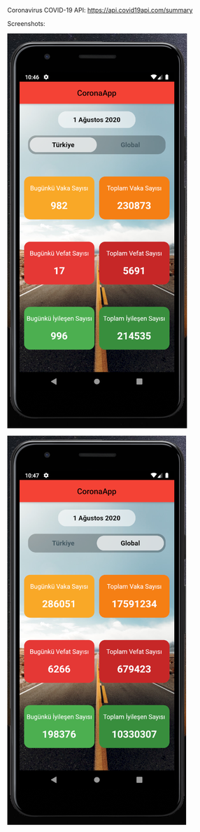 
Coronavirus COVID-19 API: https://api.covid19api.com/summary


Screenshots:


![TURKEY](/images/coronaapp1.PNG)


![GLOBAL](/images/coronaapp2.PNG)
